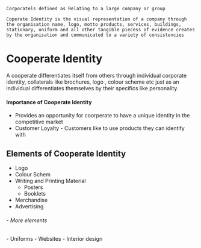 ```
Corporatels defined as Relating to a large company or group
```
```
Coperate Identity is the visual representation of a company through the organisation name, logo, motto products, services, buildings, stationary, uniform and all other tangible piecess of evidence creates by the organisation and communicated to a variety of consistencies 
```
<h1>Cooperate Identity</h1>
A cooperate differentiates itself from others through individual corporate identity, collaterals like brochures, logo , colour scheme etc just as an individual differentiates  themselves  by their specifics like personality.

<h4>Importance of Cooperate Identity</h4>

- Provides an opportunity for coorperate to have a unique identity in the competitive market
- Customer Loyalty - Customers like to use products they can identify with


<h2>Elements of Cooperate Identity</h2>

- Logo
- Colour Schem
- Writing and Printing Material
	- Posters
	- Booklets
- Merchandise
- Advertising

<h6>- More elements</h6>
		-  Uniforms
		-   Websites
		- Interior design
